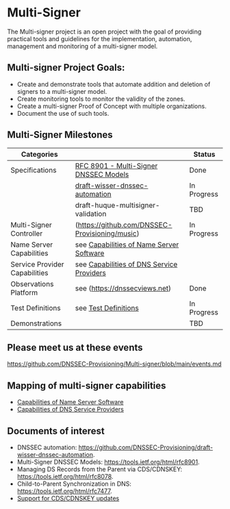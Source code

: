 # Multi-Signer

The Multi-signer project is an open project with the goal of providing practical tools and guidelines for the implementation, automation, management and monitoring of a multi-signer model. 

## Multi-signer Project Goals:

- Create and demonstrate tools that automate addition and deletion of signers to a multi-signer model.
- Create monitoring tools to monitor the validity of the zones.
- Create a multi-signer Proof of Concept with multiple organizations.
- Document the use of such tools.

## Multi-Signer Milestones

Categories | | Status |
---------- | ---- | ---- |
Specifications|[RFC 8901 - Multi-Signer DNSSEC Models](https://www.rfc-editor.org/rfc/rfc8901.html)|Done
 &nbsp;|[draft-wisser-dnssec-automation](https://github.com/DNSSEC-Provisioning/draft-wisser-dnssec-automation)| In Progress
 &nbsp;|draft-huque-multisigner-validation| TBD
Multi-Signer Controller | (https://github.com/DNSSEC-Provisioning/music) | In Progress
Name Server Capabilities | see [Capabilities of Name Server Software](https://github.com/DNSSEC-Provisioning/Multi-signer/blob/main/capabilities_sw.md)
Service Provider Capabilities | see [Capabilities of DNS Service Providers](https://github.com/DNSSEC-Provisioning/Multi-signer/blob/main/capabilities_saas.md)
Observations Platform | see (https://dnssecviews.net) | Done
Test Definitions | see [Test Definitions](https://github.com/DNSSEC-Provisioning/Multi-signer/blob/main/testdefinitions.md) | In Progress
Demonstrations | | TBD

## Please meet us at these events
https://github.com/DNSSEC-Provisioning/Multi-signer/blob/main/events.md

## Mapping of multi-signer capabilities
- [Capabilities of Name Server Software](https://github.com/DNSSEC-Provisioning/Multi-signer/blob/main/capabilities_sw.md)
- [Capabilities of DNS Service Providers](https://github.com/DNSSEC-Provisioning/Multi-signer/blob/main/capabilities_saas.md)

## Documents of interest
- DNSSEC automation: https://github.com/DNSSEC-Provisioning/draft-wisser-dnssec-automation. 
- Multi-Signer DNSSEC Models: https://tools.ietf.org/html/rfc8901.  
- Managing DS Records from the Parent via CDS/CDNSKEY: https://tools.ietf.org/html/rfc8078.  
- Child-to-Parent Synchronization in DNS: https://tools.ietf.org/html/rfc7477.  
- [Support for CDS/CDNSKEY updates](https://github.com/oskar456/cds-updates/#support-for-cdscdnskey-updates)

